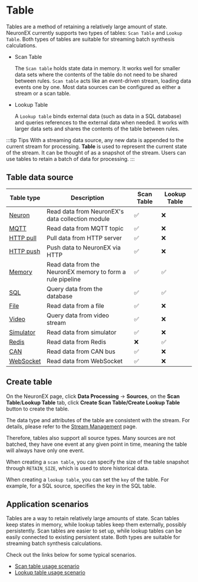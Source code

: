 # Table

Tables are a method of retaining a relatively large amount of state. NeuronEX currently supports two types of tables: `Scan Table` and `Lookup Table`. Both types of tables are suitable for streaming batch synthesis calculations.

- Scan Table

     The `Scan table` holds state data in memory. It works well for smaller data sets where the contents of the table do not need to be shared between rules. `Scan table` acts like an event-driven stream, loading data events one by one. Most data sources can be configured as either a stream or a scan table.
- Lookup Table

     A `Lookup table` binds external data (such as data in a SQL database) and queries references to the external data when needed. It works with larger data sets and shares the contents of the table between rules.

:::tip Tips
With a streaming data source, any new data is appended to the current stream for processing. **Table** is used to represent the current state of the stream. It can be thought of as a snapshot of the stream. Users can use tables to retain a batch of data for processing.
:::

## Table data source

| Table type                        | Description                                    | Scan Table | Lookup Table |
| --------------------------- | ----------------------------------  | ------ | ------ |
| [Neuron](./neuron.md)       | Read data from NeuronEX's data collection module           | ✅      |❌    |
| [MQTT](./mqtt.md)           | Read data from MQTT topic                         | ✅    | ❌    |
| [HTTP pull](./http_pull.md) | Pull data from HTTP server                       | ✅    | ❌    |
| [HTTP push](./http_push.md) | Push data to NeuronEX via HTTP        | ✅   | ❌     |
| [Memory](./memory.md)         | Read data from the NeuronEX memory to form a rule pipeline   | ✅      | ✅     |
| [SQL](./sql.md)         | Query data from the database                            | ✅      | ✅|
| [File](./file.md)           | Read data from a file                            | ✅    | ❌    |
| [Video](./video.md)         | Query data from video stream                      | ✅   | ❌    |
| [Simulator](./simulator.md)         | Read data from simulator                      | ✅   | ❌    |
| [Redis](./redis.md)         | Read data from Redis                     |  ❌   |  ✅   |
| [CAN](./can.md)         | Read data from CAN bus                      |  ✅   |  ❌   |
| [WebSocket](./websocket.md)         | Read data from WebSocket                      |  ✅   |  ❌   |

## Create table

On the NeuronEX page, click **Data Processing** -> **Sources**, on the **Scan Table**/**Lookup Table** tab, click **Create Scan Table/Create Lookup Table** button to create the table.

The data type and attributes of the table are consistent with the stream. For details, please refer to the [Stream Management](./stream.md) page.

Therefore, tables also support all source types. Many sources are not batched, they have one event at any given point in time, meaning the table will always have only one event.

When creating a `scan table`, you can specify the size of the table snapshot through `RETAIN_SIZE`, which is used to store historical data.

When creating a `lookup table`, you can set the `key` of the table. For example, for a SQL source, specifies the key in the SQL table.


## Application scenarios

Tables are a way to retain relatively large amounts of state. Scan tables keep states in memory, while lookup tables keep them externally, possibly persistently. Scan tables are easier to set up, while lookup tables can be easily connected to existing persistent state. Both types are suitable for streaming batch synthesis calculations.

Check out the links below for some typical scenarios.

- [Scan table usage scenario](scan.md)
- [Lookup table usage scenario](lookup.md)